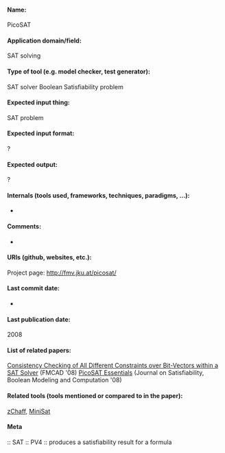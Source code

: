 #### Name:
PicoSAT

#### Application domain/field:
SAT solving

#### Type of tool (e.g. model checker, test generator):
SAT solver
Boolean Satisfiability problem

#### Expected input thing:
SAT problem

#### Expected input format:
?

#### Expected output:
?

#### Internals (tools used, frameworks, techniques, paradigms, ...):
-

#### Comments:
-

#### URIs (github, websites, etc.):
Project page: http://fmv.jku.at/picosat/

#### Last commit date:
-

#### Last publication date:
2008

#### List of related papers:
[Consistency Checking of All Different Constraints over Bit-Vectors within a SAT Solver](https://doi.org/10.1109/FMCAD.2008.ECP.32) (FMCAD '08)
[PicoSAT Essentials](https://doi.org/10.3233/SAT190039) (Journal on Satisfiability, Boolean Modeling and Computation '08)

#### Related tools (tools mentioned or compared to in the paper):
[zChaff](Tools/Solvers/SAT/zChaff.md), [MiniSat](Tools/Solvers/SAT/MiniSat.md)

#### Meta
:: SAT
:: PV4 :: produces a satisfiability result for a formula
